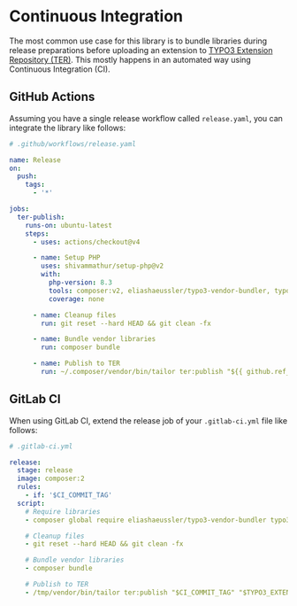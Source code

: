 # Continuous Integration

The most common use case for this library is to bundle libraries during release
preparations before uploading an extension to
[TYPO3 Extension Repository (TER)](https://extensions.typo3.org/). This mostly
happens in an automated way using Continuous Integration (CI).

## GitHub Actions

Assuming you have a single release workflow called `release.yaml`, you can
integrate the library like follows:

```yaml
# .github/workflows/release.yaml

name: Release
on:
  push:
    tags:
      - '*'

jobs:
  ter-publish:
    runs-on: ubuntu-latest
    steps:
      - uses: actions/checkout@v4

      - name: Setup PHP
        uses: shivammathur/setup-php@v2
        with:
          php-version: 8.3
          tools: composer:v2, eliashaeussler/typo3-vendor-bundler, typo3/tailor
          coverage: none

      - name: Cleanup files
        run: git reset --hard HEAD && git clean -fx

      - name: Bundle vendor libraries
        run: composer bundle

      - name: Publish to TER
        run: ~/.composer/vendor/bin/tailor ter:publish "${{ github.ref_name }}" "${{ secrets.TYPO3_EXTENSION_KEY }}"
```

## GitLab CI

When using GitLab CI, extend the release job of your `.gitlab-ci.yml` file
like follows:

```yaml
# .gitlab-ci.yml

release:
  stage: release
  image: composer:2
  rules:
    - if: '$CI_COMMIT_TAG'
  script:
    # Require libraries
    - composer global require eliashaeussler/typo3-vendor-bundler typo3/tailor

    # Cleanup files
    - git reset --hard HEAD && git clean -fx

    # Bundle vendor libraries
    - composer bundle

    # Publish to TER
    - /tmp/vendor/bin/tailor ter:publish "$CI_COMMIT_TAG" "$TYPO3_EXTENSION_KEY"
```

